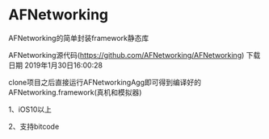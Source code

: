 # AFNetworking
AFNetworking的简单封装framework静态库

AFNetworking源代码(https://github.com/AFNetworking/AFNetworking) 下载日期 2019年1月30日16:00:28

clone项目之后直接运行AFNetworkingAgg即可得到编译好的AFNetworking.framework(真机和模拟器)

1、iOS10以上

2、支持bitcode



